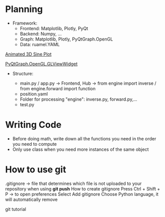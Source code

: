# Planning

- Framework:
  - Frontend: Matplotlib, Plotly, PyQt
  - Backend: Numpy, ...
  - Graph: Matplotlib, Plotly, PyQtGraph.OpenGL
  - Data: ruamel.YAML

[Animated 3D Sine Plot](https://gist.github.com/markjay4k/da2f55e28514be7160a7c5fbf95bd243)

[PyQtGraph.OpenGL.GLViewWidget](https://pyqtgraph.readthedocs.io/en/latest/api_reference/3dgraphics/glviewwidget.html)

- Structure:

  - main.py / app.py -> Frontend, Hub -> from engine import inverse / from engine.forward import function
  - position.yaml
  - Folder for processing "engine": inverse.py, forward.py,...
  - test.py

# Writing Code

- Before doing math, write down all the functions you need in the order you need to compute
- Only use class when you need more instances of the same object

# How to use git

.gitignore -> file that determines which file is not uploaded to your repository when using **git push**
How to create gitignore
Press Ctrl + Shift + P -> to open preferences
Select Add gitignore
Choose Python language, it will automatically remove

git tutorial
